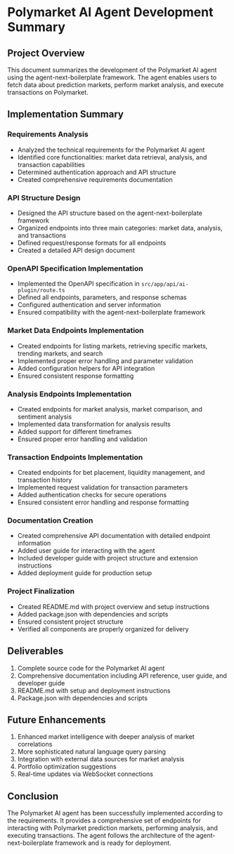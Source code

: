 # Polymarket AI Agent Development Summary

## Project Overview
This document summarizes the development of the Polymarket AI agent using the agent-next-boilerplate framework. The agent enables users to fetch data about prediction markets, perform market analysis, and execute transactions on Polymarket.

## Implementation Summary

### Requirements Analysis
- Analyzed the technical requirements for the Polymarket AI agent
- Identified core functionalities: market data retrieval, analysis, and transaction capabilities
- Determined authentication approach and API structure
- Created comprehensive requirements documentation

### API Structure Design
- Designed the API structure based on the agent-next-boilerplate framework
- Organized endpoints into three main categories: market data, analysis, and transactions
- Defined request/response formats for all endpoints
- Created a detailed API design document

### OpenAPI Specification Implementation
- Implemented the OpenAPI specification in `src/app/api/ai-plugin/route.ts`
- Defined all endpoints, parameters, and response schemas
- Configured authentication and server information
- Ensured compatibility with the agent-next-boilerplate framework

### Market Data Endpoints Implementation
- Created endpoints for listing markets, retrieving specific markets, trending markets, and search
- Implemented proper error handling and parameter validation
- Added configuration helpers for API integration
- Ensured consistent response formatting

### Analysis Endpoints Implementation
- Created endpoints for market analysis, market comparison, and sentiment analysis
- Implemented data transformation for analysis results
- Added support for different timeframes
- Ensured proper error handling and validation

### Transaction Endpoints Implementation
- Created endpoints for bet placement, liquidity management, and transaction history
- Implemented request validation for transaction parameters
- Added authentication checks for secure operations
- Ensured consistent error handling and response formatting

### Documentation Creation
- Created comprehensive API documentation with detailed endpoint information
- Added user guide for interacting with the agent
- Included developer guide with project structure and extension instructions
- Added deployment guide for production setup

### Project Finalization
- Created README.md with project overview and setup instructions
- Added package.json with dependencies and scripts
- Ensured consistent project structure
- Verified all components are properly organized for delivery

## Deliverables
1. Complete source code for the Polymarket AI agent
2. Comprehensive documentation including API reference, user guide, and developer guide
3. README.md with setup and deployment instructions
4. Package.json with dependencies and scripts

## Future Enhancements
1. Enhanced market intelligence with deeper analysis of market correlations
2. More sophisticated natural language query parsing
3. Integration with external data sources for market analysis
4. Portfolio optimization suggestions
5. Real-time updates via WebSocket connections

## Conclusion
The Polymarket AI agent has been successfully implemented according to the requirements. It provides a comprehensive set of endpoints for interacting with Polymarket prediction markets, performing analysis, and executing transactions. The agent follows the architecture of the agent-next-boilerplate framework and is ready for deployment.
